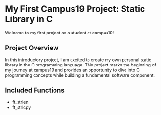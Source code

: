 # My First Campus19 Project: Static Library in C

Welcome to my first project as a student at campus19!

## Project Overview

In this introductory project, I am excited to create my own personal static library in the C programming language. This project marks the beginning of my journey at campus19 and provides an opportunity to dive into C programming concepts while building a fundamental software component.

## Included Functions
* ft_strlen
* ft_strlcpy
